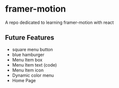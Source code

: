 # framer-motion

A repo dedicated to learning framer-motion with react

## Future Features

- square menu button
- blue hamburger
- Menu Item box
- Menu Item text (code)
- Menu Item icon
- Dynamic color menu
- Home Page
